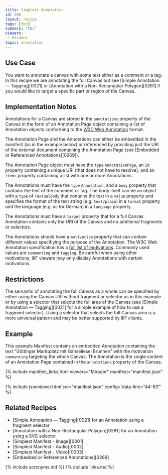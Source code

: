 ```yaml
---
title: Simplest Annotation
id: 266
layout: recipe
tags: [tbc]
summary: "tbc"
viewers:
 - Mirador  
topic: annotation
---
```


## Use Case

You want to annotate a canvas with some text either as a comment or a tag. In this recipe we are annotating the full Canvas but see [Simple Annotation — Tagging][0021] or [Annotation with a Non-Rectangular Polygon][0261] if you would like to target a specific part or region of the Canvas.

## Implementation Notes

Annotations for a Canvas are stored in the `annotations` property of the Canvas in the form of an Annotation Page object containing a list of Annotation objects conforming to the [W3C Web Annotation](https://www.w3.org/TR/annotation-model/) format.

The Annotation Page and the Annotations can either be embedded in the manifest (as in the example below) or referenced by providing just the URI of the external document containing the Annotation Page (see [Embedded or Referenced Annotations][0269]).

The Annotation Page object must have the `type` `AnnotationPage`, an `id` property containing a unique URI (that does not have to resolve), and an `items` property containing a list with one or more Annotations.

The Annotations must have the `type` `Annotation`, and a `body` property that contains the text of the comment or tag. The body itself can be an object with a `type` of `TextualBody` that contains the text in a `value` property and specifies the format of the text string (e.g. `text/plain`) in a `format` property and the language (e.g. `de` for German) in a `language` property.

The Annotations must have a `target` property that for a full Canvas Annotation contains only the URI of the Canvas and no additional fragments or selectors.

The Annotations should have a `motivation` property that can contain different values specifiying the purpose of the Annotation. The W3C Web Annotation specification has a [full list of motivations](https://www.w3.org/TR/annotation-model/#model-12). Commonly used values are `commenting` and `tagging`. Be careful when using other motivations, IIIF viewers may only display Annotations with certain motivations.

## Restrictions

The semantic of annotating the full Canvas as a whole can be specified by either using the Canvas URI without fragment or selector as in this example or by using a selector that selects the full area of the Canvas (see [Simple Annotation — Tagging][0021] for a simple example of how to use a fragment selector). Using a selector that selects the full Canvas area is a more universal pattern and may be better supported by IIIF clients.

## Example

This example Manifest contains an embedded Annotation containing the text "Göttinger Marktplatz mit Gänseliesel Brunnen" with the motivation `commenting` targeting the whole Canvas. The Annotation is the single content of an Annotation Page contained in the `annotations` property of the Canvas.

{% include manifest_links.html viewers="Mirador" manifest="manifest.json" %}

{% include jsonviewer.html src="manifest.json" config='data-line="44-63"' %}

## Related Recipes

* [Simple Annotation — Tagging][0021] for an Annotation using a fragment selector
* [Annotation with a Non-Rectangular Polygon][0261] for an Annotation using a SVG selector
* [Simplest Manifest - Image][0001]
* [Simplest Manifest - Audio][0002]
* [Simplest Manifest - Video][0003]
* [Embedded or Referenced Annotations][0269]


{% include acronyms.md %}
{% include links.md %}

